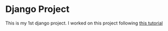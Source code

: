 # Django Project
This is my 1st django project.
I worked on this project following [this tutorial](https://www.youtube.com/watch?v=PtQiiknWUcI)


